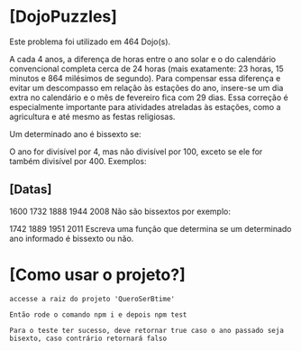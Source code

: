 # [DojoPuzzles]

Este problema foi utilizado em 464 Dojo(s).

A cada 4 anos, a diferença de horas entre o ano solar e o do calendário convencional completa cerca de 24 horas (mais exatamente: 23 horas, 15 minutos e 864 milésimos de segundo). Para compensar essa diferença e evitar um descompasso em relação às estações do ano, insere-se um dia extra no calendário e o mês de fevereiro fica com 29 dias. Essa correção é especialmente importante para atividades atreladas às estações, como a agricultura e até mesmo as festas religiosas.

Um determinado ano é bissexto se:

O ano for divisível por 4, mas não divisível por 100, exceto se ele for também divisível por 400.
Exemplos:


## [Datas]

1600
1732
1888
1944
2008
Não são bissextos por exemplo:

1742
1889
1951
2011
Escreva uma função que determina se um determinado ano informado é bissexto ou não.

# [Como usar o projeto?]

`accesse a raiz do projeto 'QueroSerBtime'`

`Então rode o comando npm i e depois npm test`

`Para o teste ter sucesso, deve retornar true caso o ano passado seja bisexto, caso contrário retornará falso`